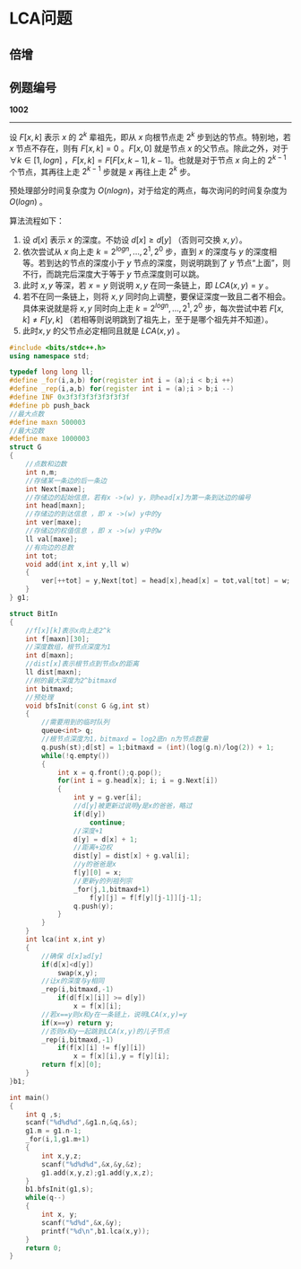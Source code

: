 # LCA问题

## 倍增

## 例题编号

**1002**

------

设 $F[x,k]$ 表示 $x$ 的 $2^k$ 辈祖先，即从 $x$ 向根节点走 $2^k$ 步到达的节点。特别地，若 $x$ 节点不存在，则有 $F[x,k] = 0$ 。$F[x,0]$ 就是节点 $x$ 的父节点。除此之外，对于 $\forall k\in [1,logn]$ ，$F[x,k]=F[F[x,k-1],k-1]$。也就是对于节点 $x$ 向上的 $2^{k-1}$ 个节点，其再往上走 $2^{k-1}$ 步就是 $x$ 再往上走 $2^k$ 步。

预处理部分时间复杂度为 $O(nlogn)$，对于给定的两点，每次询问的时间复杂度为$O(logn)$ 。

算法流程如下：

1. 设 $d[x]$ 表示 $x$ 的深度。不妨设 $d[x]≥d[y]$ （否则可交换 $x,y$）。
2. 依次尝试从 $x$ 向上走 $k=2^{logn},...,2^1,2^0$ 步，直到 $x$ 的深度与 $y$ 的深度相等。若到达的节点的深度小于 $y$ 节点的深度，则说明跳到了 $y$ 节点“上面”，则不行，而跳完后深度大于等于 $y$ 节点深度则可以跳。
3. 此时 $x,y$ 等深，若 $x=y$ 则说明 $x,y$ 在同一条链上，即 $LCA(x,y)=y$ 。
4. 若不在同一条链上，则将 $x,y$ 同时向上调整，要保证深度一致且二者不相会。具体来说就是将 $x,y$ 同时向上走 $k=2^{logn},...,2^1,2^0$ 步，每次尝试中若 $F[x,k]≠F[y,k]$ （若相等则说明跳到了祖先上，至于是哪个祖先并不知道）。
5. 此时$x,y$ 的父节点必定相同且就是 $LCA(x,y)$ 。

```c++
#include <bits/stdc++.h>
using namespace std;

typedef long long ll;
#define _for(i,a,b) for(register int i = (a);i < b;i ++)
#define _rep(i,a,b) for(register int i = (a);i > b;i --)
#define INF 0x3f3f3f3f3f3f3f3f
#define pb push_back
//最大点数
#define maxn 500003
//最大边数
#define maxe 1000003
struct G
{
    //点数和边数
    int n,m;
    //存储某一条边的后一条边 
    int Next[maxe];
    //存储边的起始信息，若有x ->(w) y，则head[x]为第一条到达边的编号 
    int head[maxn];
    //存储边的到达信息 ，即 x ->(w) y中的y 
    int ver[maxe];
    //存储边的权值信息 ，即 x ->(w) y中的w
    ll val[maxe];
    //有向边的总数 
    int tot;
    void add(int x,int y,ll w)
    {
        ver[++tot] = y,Next[tot] = head[x],head[x] = tot,val[tot] = w;
    }
} g1;

struct BitIn
{
	//f[x][k]表示x向上走2^k 
	int f[maxn][30];
	//深度数组，根节点深度为1 
	int d[maxn];
	//dist[x]表示根节点到节点x的距离 
	ll dist[maxn];
	//树的最大深度为2^bitmaxd 
	int bitmaxd;
	//预处理 
	void bfsInit(const G &g,int st)
	{
		//需要用到的临时队列 
		queue<int> q;
		//根节点深度为1，bitmaxd = log2底n n为节点数量 
		q.push(st);d[st] = 1;bitmaxd = (int)(log(g.n)/log(2)) + 1;
		while(!q.empty())
		{
			int x = q.front();q.pop();
			for(int i = g.head[x]; i; i = g.Next[i])
			{
				int y = g.ver[i];
				//d[y]被更新过说明y是x的爸爸，略过 
				if(d[y])
					continue;
				//深度+1 
				d[y] = d[x] + 1;
				//距离+边权 
				dist[y] = dist[x] + g.val[i];
				//y的爸爸是x 
				f[y][0] = x;
				//更新y的列祖列宗 
				_for(j,1,bitmaxd+1)
					f[y][j] = f[f[y][j-1]][j-1];
				q.push(y);
			}
		}
	}
	int lca(int x,int y)
	{
		//确保 d[x]≥d[y] 
		if(d[x]<d[y])
			swap(x,y);
		//让x的深度与y相同 
		_rep(i,bitmaxd,-1)
			if(d[f[x][i]] >= d[y])
				x = f[x][i];
		//若x==y则x和y在一条链上，说明LCA(x,y)=y 
		if(x==y) return y;
		//否则x和y一起跳到LCA(x,y)的儿子节点 
		_rep(i,bitmaxd,-1)
			if(f[x][i] != f[y][i])
				x = f[x][i],y = f[y][i];
		return f[x][0];
	}
}b1;

int main()
{
	int q ,s;
	scanf("%d%d%d",&g1.n,&q,&s);
	g1.m = g1.n-1;
	_for(i,1,g1.m+1)
	{
		int x,y,z;
		scanf("%d%d%d",&x,&y,&z);
		g1.add(x,y,z);g1.add(y,x,z);
	}
	b1.bfsInit(g1,s);
	while(q--)
	{
		int x, y;
		scanf("%d%d",&x,&y);
		printf("%d\n",b1.lca(x,y));
	}
	return 0;
}
```

